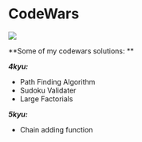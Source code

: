 # CodeWars
![](https://www.codewars.com/users/MacKakkarot/badges/large)

**Some of my codewars solutions: **

***4kyu:***
- Path Finding Algorithm
- Sudoku Validater
- Large Factorials

***5kyu:***
- Chain adding function
